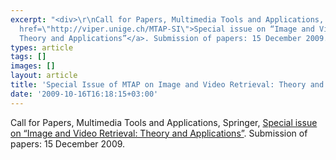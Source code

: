 ```yaml
---
excerpt: "<div>\r\nCall for Papers, Multimedia Tools and Applications, Springer, <a
  href=\"http://viper.unige.ch/MTAP-SI\">Special issue on “Image and Video Retrieval:
  Theory and Applications”</a>. Submission of papers: 15 December 2009.\r\n</div>\r\n"
types: article
tags: []
images: []
layout: article
title: 'Special Issue of MTAP on Image and Video Retrieval: Theory and Applications'
date: '2009-10-16T16:18:15+03:00'
---
```

<div>
Call for Papers, Multimedia Tools and Applications, Springer, <a href="http://viper.unige.ch/MTAP-SI">Special issue on “Image and Video Retrieval: Theory and Applications”</a>. Submission of papers: 15 December 2009.
</div>
